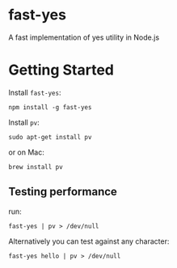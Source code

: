 # fast-yes
A fast implementation of yes utility in Node.js

# Getting Started
Install `fast-yes`:
```
npm install -g fast-yes
```
Install `pv`:
```
sudo apt-get install pv
```
or on Mac:
```
brew install pv
```

## Testing performance
run:
```
fast-yes | pv > /dev/null
```

Alternatively you can test against any character:
```
fast-yes hello | pv > /dev/null
```